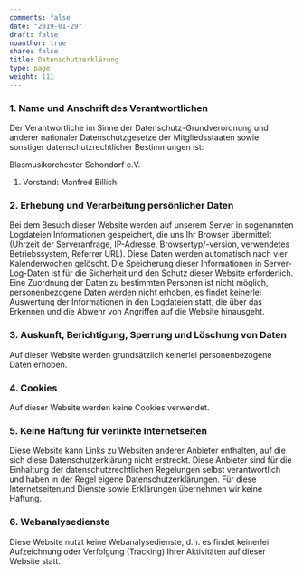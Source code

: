 ```yaml
---
comments: false
date: "2019-01-29"
draft: false
noauthor: true
share: false
title: Datenschutzerklärung
type: page
weight: 111
---
```

### 1. Name und Anschrift des Verantwortlichen

Der Verantwortliche im Sinne der Datenschutz-Grundverordnung und anderer nationaler Datenschutzgesetze der Mitgliedsstaaten sowie sonstiger datenschutzrechtlicher Bestimmungen ist:

Blasmusikorchester Schondorf e.V.  
1. Vorstand: Manfred Billich  

### 2. Erhebung und Verarbeitung persönlicher Daten

Bei dem Besuch dieser Website werden auf unserem Server in sogenannten Logdateien Informationen gespeichert, die uns Ihr Browser übermittelt (Uhrzeit der Serveranfrage, IP-Adresse, Browsertyp/-version, verwendetes Betriebssystem, Referrer URL). Diese Daten werden automatisch nach vier Kalenderwochen gelöscht. Die Speicherung dieser Informationen in Server-Log-Daten ist für die Sicherheit und den Schutz dieser Website erforderlich. Eine Zuordnung der Daten zu bestimmten Personen ist nicht möglich, personenbezogene Daten werden nicht erhoben, es findet keinerlei Auswertung der Informationen in den Logdateien statt, die über das Erkennen und die Abwehr von Angriffen auf die Website hinausgeht.

### 3. Auskunft, Berichtigung, Sperrung und Löschung von Daten

Auf dieser Website werden grundsätzlich keinerlei personenbezogene Daten erhoben.

### 4. Cookies

Auf dieser Website werden keine Cookies verwendet. 

### 5. Keine Haftung für verlinkte Internetseiten

Diese Website kann Links zu Websiten anderer Anbieter enthalten, auf die sich diese Datenschutzerklärung nicht erstreckt. Diese Anbieter sind für die Einhaltung der datenschutzrechtlichen Regelungen selbst verantwortlich und haben in der Regel eigene Datenschutzerklärungen. Für diese Internetseitenund Dienste sowie Erklärungen übernehmen wir keine Haftung.

### 6. Webanalysedienste

Diese Website nutzt keine Webanalysedienste, d.h. es findet keinerlei Aufzeichnung oder Verfolgung (Tracking) Ihrer Aktivitäten auf dieser Website statt.

